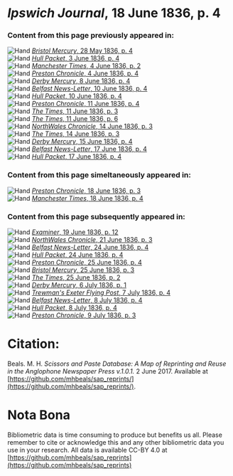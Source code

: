 # *Ipswich Journal*, 18 June 1836, p. 4  
  
### Content from this page previously appeared in:  
![Hand](http://scissorsandpaste.net/wp-content/uploads/2017/06/smallhandpointer.png) [*Bristol Mercury*, 28 May 1836, p. 4](https://mhbeals.github.io/sap_html/Bristol-Mercury/Bristol-Mercury-28-May-1836-p-4)  
![Hand](http://scissorsandpaste.net/wp-content/uploads/2017/06/smallhandpointer.png) [*Hull Packet*, 3 June 1836, p. 4](https://mhbeals.github.io/sap_html/Hull-Packet/Hull-Packet-3-June-1836-p-4)  
![Hand](http://scissorsandpaste.net/wp-content/uploads/2017/06/smallhandpointer.png) [*Manchester Times*, 4 June 1836, p. 2](https://mhbeals.github.io/sap_html/Manchester-Times/Manchester-Times-4-June-1836-p-2)  
![Hand](http://scissorsandpaste.net/wp-content/uploads/2017/06/smallhandpointer.png) [*Preston Chronicle*, 4 June 1836, p. 4](https://mhbeals.github.io/sap_html/Preston-Chronicle/Preston-Chronicle-4-June-1836-p-4)  
![Hand](http://scissorsandpaste.net/wp-content/uploads/2017/06/smallhandpointer.png) [*Derby Mercury*, 8 June 1836, p. 4](https://mhbeals.github.io/sap_html/Derby-Mercury/Derby-Mercury-8-June-1836-p-4)  
![Hand](http://scissorsandpaste.net/wp-content/uploads/2017/06/smallhandpointer.png) [*Belfast News-Letter*, 10 June 1836, p. 4](https://mhbeals.github.io/sap_html/Belfast-News-Letter/Belfast-News-Letter-10-June-1836-p-4)  
![Hand](http://scissorsandpaste.net/wp-content/uploads/2017/06/smallhandpointer.png) [*Hull Packet*, 10 June 1836, p. 4](https://mhbeals.github.io/sap_html/Hull-Packet/Hull-Packet-10-June-1836-p-4)  
![Hand](http://scissorsandpaste.net/wp-content/uploads/2017/06/smallhandpointer.png) [*Preston Chronicle*, 11 June 1836, p. 4](https://mhbeals.github.io/sap_html/Preston-Chronicle/Preston-Chronicle-11-June-1836-p-4)  
![Hand](http://scissorsandpaste.net/wp-content/uploads/2017/06/smallhandpointer.png) [*The Times*, 11 June 1836, p. 3](https://mhbeals.github.io/sap_html/The-Times/The-Times-11-June-1836-p-3)  
![Hand](http://scissorsandpaste.net/wp-content/uploads/2017/06/smallhandpointer.png) [*The Times*, 11 June 1836, p. 6](https://mhbeals.github.io/sap_html/The-Times/The-Times-11-June-1836-p-6)  
![Hand](http://scissorsandpaste.net/wp-content/uploads/2017/06/smallhandpointer.png) [*NorthWales Chronicle*, 14 June 1836, p. 3](https://mhbeals.github.io/sap_html/NorthWales-Chronicle/NorthWales-Chronicle-14-June-1836-p-3)  
![Hand](http://scissorsandpaste.net/wp-content/uploads/2017/06/smallhandpointer.png) [*The Times*, 14 June 1836, p. 3](https://mhbeals.github.io/sap_html/The-Times/The-Times-14-June-1836-p-3)  
![Hand](http://scissorsandpaste.net/wp-content/uploads/2017/06/smallhandpointer.png) [*Derby Mercury*, 15 June 1836, p. 4](https://mhbeals.github.io/sap_html/Derby-Mercury/Derby-Mercury-15-June-1836-p-4)  
![Hand](http://scissorsandpaste.net/wp-content/uploads/2017/06/smallhandpointer.png) [*Belfast News-Letter*, 17 June 1836, p. 4](https://mhbeals.github.io/sap_html/Belfast-News-Letter/Belfast-News-Letter-17-June-1836-p-4)  
![Hand](http://scissorsandpaste.net/wp-content/uploads/2017/06/smallhandpointer.png) [*Hull Packet*, 17 June 1836, p. 4](https://mhbeals.github.io/sap_html/Hull-Packet/Hull-Packet-17-June-1836-p-4)  
  
### Content from this page simeltaneously appeared in:  
![Hand](http://scissorsandpaste.net/wp-content/uploads/2017/06/smallhandpointer.png) [*Preston Chronicle*, 18 June 1836, p. 3](https://mhbeals.github.io/sap_html/Preston-Chronicle/Preston-Chronicle-18-June-1836-p-3)  
![Hand](http://scissorsandpaste.net/wp-content/uploads/2017/06/smallhandpointer.png) [*Manchester Times*, 18 June 1836, p. 4](https://mhbeals.github.io/sap_html/Manchester-Times/Manchester-Times-18-June-1836-p-4)  
  
### Content from this page subsequently appeared in:  
![Hand](http://scissorsandpaste.net/wp-content/uploads/2017/06/smallhandpointer.png) [*Examiner*, 19 June 1836, p. 12](https://mhbeals.github.io/sap_html/Examiner/Examiner-19-June-1836-p-12)  
![Hand](http://scissorsandpaste.net/wp-content/uploads/2017/06/smallhandpointer.png) [*NorthWales Chronicle*, 21 June 1836, p. 3](https://mhbeals.github.io/sap_html/NorthWales-Chronicle/NorthWales-Chronicle-21-June-1836-p-3)  
![Hand](http://scissorsandpaste.net/wp-content/uploads/2017/06/smallhandpointer.png) [*Belfast News-Letter*, 24 June 1836, p. 4](https://mhbeals.github.io/sap_html/Belfast-News-Letter/Belfast-News-Letter-24-June-1836-p-4)  
![Hand](http://scissorsandpaste.net/wp-content/uploads/2017/06/smallhandpointer.png) [*Hull Packet*, 24 June 1836, p. 4](https://mhbeals.github.io/sap_html/Hull-Packet/Hull-Packet-24-June-1836-p-4)  
![Hand](http://scissorsandpaste.net/wp-content/uploads/2017/06/smallhandpointer.png) [*Preston Chronicle*, 25 June 1836, p. 4](https://mhbeals.github.io/sap_html/Preston-Chronicle/Preston-Chronicle-25-June-1836-p-4)  
![Hand](http://scissorsandpaste.net/wp-content/uploads/2017/06/smallhandpointer.png) [*Bristol Mercury*, 25 June 1836, p. 3](https://mhbeals.github.io/sap_html/Bristol-Mercury/Bristol-Mercury-25-June-1836-p-3)  
![Hand](http://scissorsandpaste.net/wp-content/uploads/2017/06/smallhandpointer.png) [*The Times*, 25 June 1836, p. 2](https://mhbeals.github.io/sap_html/The-Times/The-Times-25-June-1836-p-2)  
![Hand](http://scissorsandpaste.net/wp-content/uploads/2017/06/smallhandpointer.png) [*Derby Mercury*, 6 July 1836, p. 1](https://mhbeals.github.io/sap_html/Derby-Mercury/Derby-Mercury-6-July-1836-p-1)  
![Hand](http://scissorsandpaste.net/wp-content/uploads/2017/06/smallhandpointer.png) [*Trewman's Exeter Flying Post*, 7 July 1836, p. 4](https://mhbeals.github.io/sap_html/Trewman's-Exeter-Flying-Post/Trewman's-Exeter-Flying-Post-7-July-1836-p-4)  
![Hand](http://scissorsandpaste.net/wp-content/uploads/2017/06/smallhandpointer.png) [*Belfast News-Letter*, 8 July 1836, p. 4](https://mhbeals.github.io/sap_html/Belfast-News-Letter/Belfast-News-Letter-8-July-1836-p-4)  
![Hand](http://scissorsandpaste.net/wp-content/uploads/2017/06/smallhandpointer.png) [*Hull Packet*, 8 July 1836, p. 4](https://mhbeals.github.io/sap_html/Hull-Packet/Hull-Packet-8-July-1836-p-4)  
![Hand](http://scissorsandpaste.net/wp-content/uploads/2017/06/smallhandpointer.png) [*Preston Chronicle*, 9 July 1836, p. 3](https://mhbeals.github.io/sap_html/Preston-Chronicle/Preston-Chronicle-9-July-1836-p-3)  


# Citation: 

Beals. M. H. *Scissors and Paste Database: A Map of Reprinting and Reuse in the Anglophone Newspaper Press v.1.0.1.* 2 June 2017. Available at [https://github.com/mhbeals/sap_reprints/](https://github.com/mhbeals/sap_reprints/). 

# Nota Bona

Bibliometric data is time consuming to produce but benefits us all. Please remember to cite or acknowledge this and any other bibliometric data you use in your research. All data is available CC-BY 4.0 at [https://github.com/mhbeals/sap_reprints](https://github.com/mhbeals/sap_reprints)